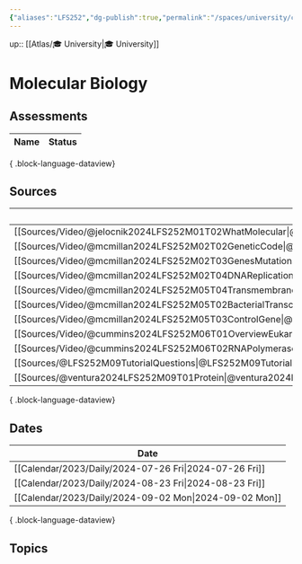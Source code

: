 ```yaml
---
{"aliases":"LFS252","dg-publish":true,"permalink":"/spaces/university/classes/molecular-biology/","dgPassFrontmatter":true}
---
```


up:: [[Atlas/🎓 University\|🎓 University]]

# Molecular Biology

## Assessments

| Name | Status |
| ---- | ------ |

{ .block-language-dataview}

## Sources

| Name                                                                                                                  | Published |
| --------------------------------------------------------------------------------------------------------------------- | --------- |
| [[Sources/Video/@jelocnik2024LFS252M01T02WhatMolecular\|@jelocnik2024LFS252M01T02WhatMolecular]]                   | true      |
| [[Sources/Video/@mcmillan2024LFS252M02T02GeneticCode\|@mcmillan2024LFS252M02T02GeneticCode]]                       | true      |
| [[Sources/Video/@mcmillan2024LFS252M02T03GenesMutations\|@mcmillan2024LFS252M02T03GenesMutations]]                 | true      |
| [[Sources/Video/@mcmillan2024LFS252M02T04DNAReplication\|@mcmillan2024LFS252M02T04DNAReplication]]                 | true      |
| [[Sources/Video/@mcmillan2024LFS252M05T04TransmembraneTransport\|@mcmillan2024LFS252M05T04TransmembraneTransport]] | true      |
| [[Sources/Video/@mcmillan2024LFS252M05T02BacterialTranscription\|@mcmillan2024LFS252M05T02BacterialTranscription]] | true      |
| [[Sources/Video/@mcmillan2024LFS252M05T03ControlGene\|@mcmillan2024LFS252M05T03ControlGene]]                       | true      |
| [[Sources/Video/@cummins2024LFS252M06T01OverviewEukaryotic\|@cummins2024LFS252M06T01OverviewEukaryotic]]           | true      |
| [[Sources/Video/@cummins2024LFS252M06T02RNAPolymerase\|@cummins2024LFS252M06T02RNAPolymerase]]                     | true      |
| [[Sources/@LFS252M09TutorialQuestions\|@LFS252M09TutorialQuestions]]                                               | true      |
| [[Sources/@ventura2024LFS252M09T01Protein\|@ventura2024LFS252M09T01Protein]]                                       | true      |

{ .block-language-dataview}

## Dates

| Date                                                      |
| --------------------------------------------------------- |
| [[Calendar/2023/Daily/2024-07-26 Fri\|2024-07-26 Fri]] |
| [[Calendar/2023/Daily/2024-08-23 Fri\|2024-08-23 Fri]] |
| [[Calendar/2023/Daily/2024-09-02 Mon\|2024-09-02 Mon]] |

{ .block-language-dataview}

## Topics